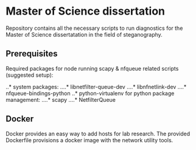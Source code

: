 # Master of Science dissertation

Repository contains all the necessary scripts to run diagnostics
for the Master of Science dissertatation in the field of steganography.

## Prerequisites

Required packages for node running scapy & nfqueue related scripts (suggested setup):

..* system packages: 
....* libnetfilter-queue-dev
....* libnfnetlink-dev
....* nfqueue-bindings-python
..* python-virtualenv for python package management:
....* scapy
....* NetfilterQueue

## Docker

Docker provides an easy way to add hosts for lab research. The provided Dockerfile
provisions a docker image with the network utility tools.
